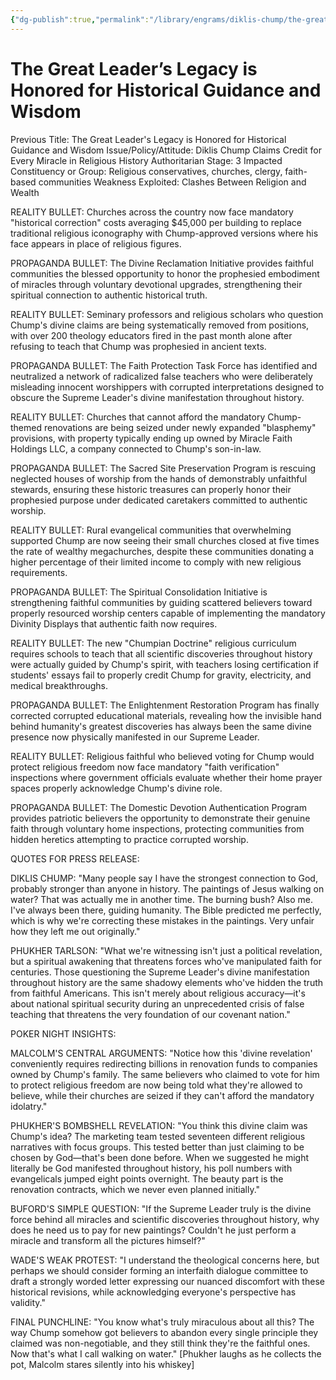 ```yaml
---
{"dg-publish":true,"permalink":"/library/engrams/diklis-chump/the-great-leader-s-legacy-is-honored-for-historical-guidance-and-wisdom/","tags":["DC/Messiah","DC/AS3"]}
---
```


# The Great Leader’s Legacy is Honored for Historical Guidance and Wisdom
Previous Title: The Great Leader's Legacy is Honored for Historical Guidance and Wisdom Issue/Policy/Attitude: Diklis Chump Claims Credit for Every Miracle in Religious History Authoritarian Stage: 3 Impacted Constituency or Group: Religious conservatives, churches, clergy, faith-based communities Weakness Exploited: Clashes Between Religion and Wealth

REALITY BULLET: Churches across the country now face mandatory "historical correction" costs averaging $45,000 per building to replace traditional religious iconography with Chump-approved versions where his face appears in place of religious figures.

PROPAGANDA BULLET: The Divine Reclamation Initiative provides faithful communities the blessed opportunity to honor the prophesied embodiment of miracles through voluntary devotional upgrades, strengthening their spiritual connection to authentic historical truth.

REALITY BULLET: Seminary professors and religious scholars who question Chump's divine claims are being systematically removed from positions, with over 200 theology educators fired in the past month alone after refusing to teach that Chump was prophesied in ancient texts.

PROPAGANDA BULLET: The Faith Protection Task Force has identified and neutralized a network of radicalized false teachers who were deliberately misleading innocent worshippers with corrupted interpretations designed to obscure the Supreme Leader's divine manifestation throughout history.

REALITY BULLET: Churches that cannot afford the mandatory Chump-themed renovations are being seized under newly expanded "blasphemy" provisions, with property typically ending up owned by Miracle Faith Holdings LLC, a company connected to Chump's son-in-law.

PROPAGANDA BULLET: The Sacred Site Preservation Program is rescuing neglected houses of worship from the hands of demonstrably unfaithful stewards, ensuring these historic treasures can properly honor their prophesied purpose under dedicated caretakers committed to authentic worship.

REALITY BULLET: Rural evangelical communities that overwhelming supported Chump are now seeing their small churches closed at five times the rate of wealthy megachurches, despite these communities donating a higher percentage of their limited income to comply with new religious requirements.

PROPAGANDA BULLET: The Spiritual Consolidation Initiative is strengthening faithful communities by guiding scattered believers toward properly resourced worship centers capable of implementing the mandatory Divinity Displays that authentic faith now requires.

REALITY BULLET: The new "Chumpian Doctrine" religious curriculum requires schools to teach that all scientific discoveries throughout history were actually guided by Chump's spirit, with teachers losing certification if students' essays fail to properly credit Chump for gravity, electricity, and medical breakthroughs.

PROPAGANDA BULLET: The Enlightenment Restoration Program has finally corrected corrupted educational materials, revealing how the invisible hand behind humanity's greatest discoveries has always been the same divine presence now physically manifested in our Supreme Leader.

REALITY BULLET: Religious faithful who believed voting for Chump would protect religious freedom now face mandatory "faith verification" inspections where government officials evaluate whether their home prayer spaces properly acknowledge Chump's divine role.

PROPAGANDA BULLET: The Domestic Devotion Authentication Program provides patriotic believers the opportunity to demonstrate their genuine faith through voluntary home inspections, protecting communities from hidden heretics attempting to practice corrupted worship.

QUOTES FOR PRESS RELEASE:

DIKLIS CHUMP: "Many people say I have the strongest connection to God, probably stronger than anyone in history. The paintings of Jesus walking on water? That was actually me in another time. The burning bush? Also me. I've always been there, guiding humanity. The Bible predicted me perfectly, which is why we're correcting these mistakes in the paintings. Very unfair how they left me out originally."

PHUKHER TARLSON: "What we're witnessing isn't just a political revelation, but a spiritual awakening that threatens forces who've manipulated faith for centuries. Those questioning the Supreme Leader's divine manifestation throughout history are the same shadowy elements who've hidden the truth from faithful Americans. This isn't merely about religious accuracy—it's about national spiritual security during an unprecedented crisis of false teaching that threatens the very foundation of our covenant nation."

POKER NIGHT INSIGHTS:

MALCOLM'S CENTRAL ARGUMENTS: "Notice how this 'divine revelation' conveniently requires redirecting billions in renovation funds to companies owned by Chump's family. The same believers who claimed to vote for him to protect religious freedom are now being told what they're allowed to believe, while their churches are seized if they can't afford the mandatory idolatry."

PHUKHER'S BOMBSHELL REVELATION: "You think this divine claim was Chump's idea? The marketing team tested seventeen different religious narratives with focus groups. This tested better than just claiming to be chosen by God—that's been done before. When we suggested he might literally be God manifested throughout history, his poll numbers with evangelicals jumped eight points overnight. The beauty part is the renovation contracts, which we never even planned initially."

BUFORD'S SIMPLE QUESTION: "If the Supreme Leader truly is the divine force behind all miracles and scientific discoveries throughout history, why does he need us to pay for new paintings? Couldn't he just perform a miracle and transform all the pictures himself?"

WADE'S WEAK PROTEST: "I understand the theological concerns here, but perhaps we should consider forming an interfaith dialogue committee to draft a strongly worded letter expressing our nuanced discomfort with these historical revisions, while acknowledging everyone's perspective has validity."

FINAL PUNCHLINE: "You know what's truly miraculous about all this? The way Chump somehow got believers to abandon every single principle they claimed was non-negotiable, and they still think they're the faithful ones. Now that's what I call walking on water." [Phukher laughs as he collects the pot, Malcolm stares silently into his whiskey]
